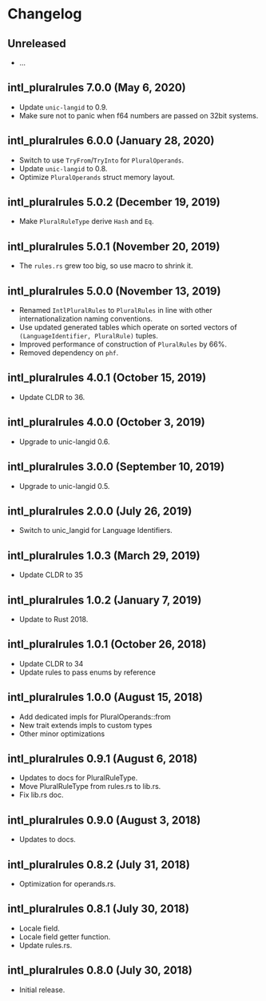 # Changelog

## Unreleased

  - …

## intl_pluralrules 7.0.0 (May 6, 2020)

  - Update `unic-langid` to 0.9.
  - Make sure not to panic when f64 numbers are passed on 32bit systems.

## intl_pluralrules 6.0.0 (January 28, 2020)

  - Switch to use `TryFrom`/`TryInto` for `PluralOperands`.
  - Update `unic-langid` to 0.8.
  - Optimize `PluralOperands` struct memory layout.

## intl_pluralrules 5.0.2 (December 19, 2019)

  - Make `PluralRuleType` derive `Hash` and `Eq`.

## intl_pluralrules 5.0.1 (November 20, 2019)

  - The `rules.rs` grew too big, so use macro to shrink it.

## intl_pluralrules 5.0.0 (November 13, 2019)

  - Renamed `IntlPluralRules` to `PluralRules` in line with
    other internationalization naming conventions.
  - Use updated generated tables which operate on sorted
    vectors of `(LanguageIdentifier, PluralRule)` tuples.
  - Improved performance of construction of `PluralRules` by 66%.
  - Removed dependency on `phf`.

## intl_pluralrules 4.0.1 (October 15, 2019)

  - Update CLDR to 36.

## intl_pluralrules 4.0.0 (October 3, 2019)

  - Upgrade to unic-langid 0.6.

## intl_pluralrules 3.0.0 (September 10, 2019)

  - Upgrade to unic-langid 0.5.

## intl_pluralrules 2.0.0 (July 26, 2019)

  - Switch to unic_langid for Language Identifiers.

## intl_pluralrules 1.0.3 (March 29, 2019)

  - Update CLDR to 35

## intl_pluralrules 1.0.2 (January 7, 2019)

  - Update to Rust 2018.

## intl_pluralrules 1.0.1 (October 26, 2018)

  - Update CLDR to 34
  - Update rules to pass enums by reference

## intl_pluralrules 1.0.0 (August 15, 2018)

  - Add dedicated impls for PluralOperands::from
  - New trait extends impls to custom types
  - Other minor optimizations

## intl_pluralrules 0.9.1 (August 6, 2018)

  - Updates to docs for PluralRuleType.
  - Move PluralRuleType from rules.rs to lib.rs.
  - Fix lib.rs doc.

## intl_pluralrules 0.9.0 (August 3, 2018)

  - Updates to docs.

## intl_pluralrules 0.8.2 (July 31, 2018)

  - Optimization for operands.rs.

## intl_pluralrules 0.8.1 (July 30, 2018)

  - Locale field.
  - Locale field getter function.
  - Update rules.rs.

## intl_pluralrules 0.8.0 (July 30, 2018)

  - Initial release.
